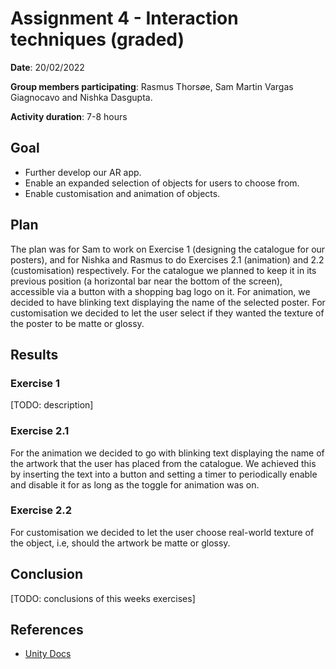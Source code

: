 # Assignment 4 - Interaction techniques (graded)

**Date**: 20/02/2022

**Group members participating**: Rasmus Thorsøe, Sam Martin Vargas Giagnocavo and Nishka Dasgupta.

**Activity duration**: 7-8 hours

## Goal
- Further develop our AR app.
- Enable an expanded selection of objects for users to choose from.
- Enable customisation and animation of objects.

## Plan
The plan was for Sam to work on Exercise 1 (designing the catalogue for our posters), and for Nishka and Rasmus to do Exercises 2.1 (animation) and 2.2 (customisation)
respectively. For the catalogue we planned to keep it in its previous position (a horizontal bar near the bottom of the screen), accessible via a 
button with a shopping bag logo on it. For animation, we decided to have blinking text displaying the name of the selected poster. For customisation
we decided to let the user select if they wanted the texture of the poster to be matte or glossy.

## Results


### Exercise 1
[TODO: description]

### Exercise 2.1
For the animation we decided to go with blinking text displaying the name of the artwork that the user has placed from the catalogue. We achieved
this by inserting the text into a button and setting a timer to periodically enable and disable it for as long as the toggle for animation was on.

### Exercise 2.2
For customisation we decided to let the user choose real-world texture of the object, i.e, should the artwork be matte or glossy. 

## Conclusion
[TODO: conclusions of this weeks exercises]

## References
- [Unity Docs](https://docs.unity3d.com/Manual/index.html)
